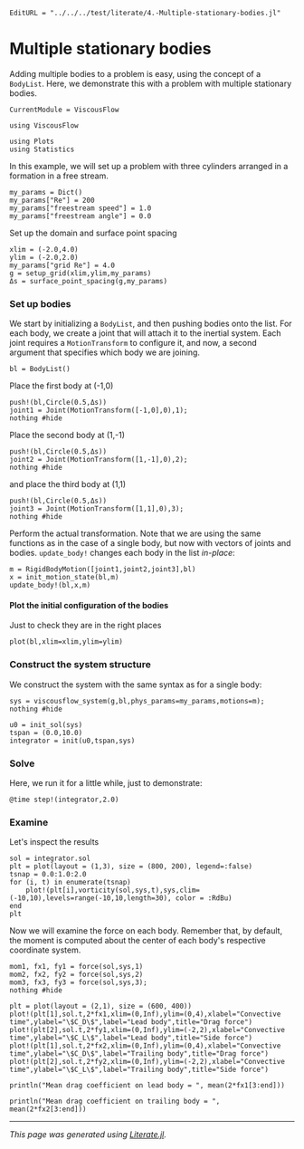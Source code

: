 ```@meta
EditURL = "../../../test/literate/4.-Multiple-stationary-bodies.jl"
```

# Multiple stationary bodies
Adding multiple bodies to a problem is easy, using the concept of a `BodyList`.
Here, we demonstrate this with a problem with multiple stationary bodies.

```@meta
CurrentModule = ViscousFlow
```

````@example 4.-Multiple-stationary-bodies
using ViscousFlow
````

````@example 4.-Multiple-stationary-bodies
using Plots
using Statistics
````

In this example, we will set up a problem with three cylinders arranged in a
formation in a free stream.

````@example 4.-Multiple-stationary-bodies
my_params = Dict()
my_params["Re"] = 200
my_params["freestream speed"] = 1.0
my_params["freestream angle"] = 0.0
````

Set up the domain and surface point spacing

````@example 4.-Multiple-stationary-bodies
xlim = (-2.0,4.0)
ylim = (-2.0,2.0)
my_params["grid Re"] = 4.0
g = setup_grid(xlim,ylim,my_params)
Δs = surface_point_spacing(g,my_params)
````

### Set up bodies
We start by initializing a `BodyList`, and then pushing bodies onto the list.
For each body, we create a joint that will attach it to the inertial system.
Each joint requires a `MotionTransform` to configure it, and now, a second argument that specifies
which body we are joining.

````@example 4.-Multiple-stationary-bodies
bl = BodyList()
````

Place the first body at (-1,0)

````@example 4.-Multiple-stationary-bodies
push!(bl,Circle(0.5,Δs))
joint1 = Joint(MotionTransform([-1,0],0),1);
nothing #hide
````

Place the second body at (1,-1)

````@example 4.-Multiple-stationary-bodies
push!(bl,Circle(0.5,Δs))
joint2 = Joint(MotionTransform([1,-1],0),2);
nothing #hide
````

and place the third body at (1,1)

````@example 4.-Multiple-stationary-bodies
push!(bl,Circle(0.5,Δs))
joint3 = Joint(MotionTransform([1,1],0),3);
nothing #hide
````

 Perform the actual transformation. Note that we are using the same
 functions as in the case of a single body, but now with vectors of joints and bodies.
 `update_body!` changes each body in the list *in-place*:

````@example 4.-Multiple-stationary-bodies
m = RigidBodyMotion([joint1,joint2,joint3],bl)
x = init_motion_state(bl,m)
update_body!(bl,x,m)
````

#### Plot the initial configuration of the bodies
Just to check they are in the right places

````@example 4.-Multiple-stationary-bodies
plot(bl,xlim=xlim,ylim=ylim)
````

### Construct the system structure
We construct the system with the same syntax as for a single body:

````@example 4.-Multiple-stationary-bodies
sys = viscousflow_system(g,bl,phys_params=my_params,motions=m);
nothing #hide
````

````@example 4.-Multiple-stationary-bodies
u0 = init_sol(sys)
tspan = (0.0,10.0)
integrator = init(u0,tspan,sys)
````

### Solve
Here, we run it for a little while, just to demonstrate:

````@example 4.-Multiple-stationary-bodies
@time step!(integrator,2.0)
````

### Examine
Let's inspect the results

````@example 4.-Multiple-stationary-bodies
sol = integrator.sol
plt = plot(layout = (1,3), size = (800, 200), legend=:false)
tsnap = 0.0:1.0:2.0
for (i, t) in enumerate(tsnap)
    plot!(plt[i],vorticity(sol,sys,t),sys,clim=(-10,10),levels=range(-10,10,length=30), color = :RdBu)
end
plt
````

Now we will examine the force on each body. Remember that, by default, the moment is
computed about the center of each body's respective coordinate system.

````@example 4.-Multiple-stationary-bodies
mom1, fx1, fy1 = force(sol,sys,1)
mom2, fx2, fy2 = force(sol,sys,2)
mom3, fx3, fy3 = force(sol,sys,3);
nothing #hide
````

````@example 4.-Multiple-stationary-bodies
plt = plot(layout = (2,1), size = (600, 400))
plot!(plt[1],sol.t,2*fx1,xlim=(0,Inf),ylim=(0,4),xlabel="Convective time",ylabel="\$C_D\$",label="Lead body",title="Drag force")
plot!(plt[2],sol.t,2*fy1,xlim=(0,Inf),ylim=(-2,2),xlabel="Convective time",ylabel="\$C_L\$",label="Lead body",title="Side force")
plot!(plt[1],sol.t,2*fx2,xlim=(0,Inf),ylim=(0,4),xlabel="Convective time",ylabel="\$C_D\$",label="Trailing body",title="Drag force")
plot!(plt[2],sol.t,2*fy2,xlim=(0,Inf),ylim=(-2,2),xlabel="Convective time",ylabel="\$C_L\$",label="Trailing body",title="Side force")
````

````@example 4.-Multiple-stationary-bodies
println("Mean drag coefficient on lead body = ", mean(2*fx1[3:end]))
````

````@example 4.-Multiple-stationary-bodies
println("Mean drag coefficient on trailing body = ", mean(2*fx2[3:end]))
````

---

*This page was generated using [Literate.jl](https://github.com/fredrikekre/Literate.jl).*

